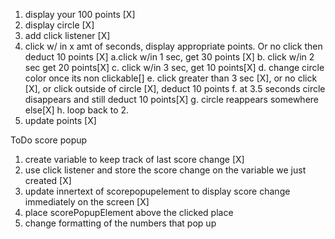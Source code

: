 1. display your 100 points [X]
2. display circle [X]
3.  add click listener [X]
4. click w/ in x amt of seconds, display appropriate points. Or no click then deduct 10 points [X]
  a.click w/in 1 sec, get 30 points [X]
  b. click w/in 2 sec get 20 points[X]
  c. click w/in 3 sec, get 10 points[X]
  d. change circle color once its non clickable[]
  e. click greater than 3 sec [X], or no click [X], or click outside of circle [X], deduct 10 points
  f. at 3.5 seconds circle disappears and still deduct 10 points[X]
  g. circle reappears somewhere else[X]
  h. loop back to 2.
5. update points [X]


ToDo score popup
1. create variable to keep track of last score change [X]
2. use click listener and store the score change on the variable we just created [X]
3. update innertext of scorepopupelement to display score change immediately on the screen [X]
4. place scorePopupElement above the clicked place
5. change formatting of the numbers that pop up



